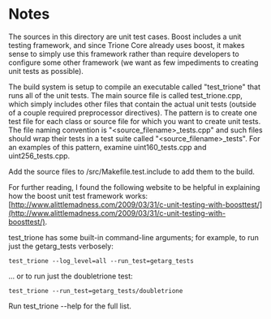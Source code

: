 # Notes
The sources in this directory are unit test cases.  Boost includes a
unit testing framework, and since Trione Core already uses boost, it makes
sense to simply use this framework rather than require developers to
configure some other framework (we want as few impediments to creating
unit tests as possible).

The build system is setup to compile an executable called "test_trione"
that runs all of the unit tests.  The main source file is called
test_trione.cpp, which simply includes other files that contain the
actual unit tests (outside of a couple required preprocessor
directives).  The pattern is to create one test file for each class or
source file for which you want to create unit tests.  The file naming
convention is "<source_filename>_tests.cpp" and such files should wrap
their tests in a test suite called "<source_filename>_tests".  For an
examples of this pattern, examine uint160_tests.cpp and
uint256_tests.cpp.

Add the source files to /src/Makefile.test.include to add them to the build.

For further reading, I found the following website to be helpful in
explaining how the boost unit test framework works:
[http://www.alittlemadness.com/2009/03/31/c-unit-testing-with-boosttest/](http://www.alittlemadness.com/2009/03/31/c-unit-testing-with-boosttest/).

test_trione has some built-in command-line arguments; for
example, to run just the getarg_tests verbosely:

    test_trione --log_level=all --run_test=getarg_tests

... or to run just the doubletrione test:

    test_trione --run_test=getarg_tests/doubletrione

Run  test_trione --help   for the full list.

